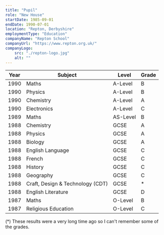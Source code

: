 ```yaml
---
title: "Pupil"
role: "New House"
startDate: 1985-09-01
endDate: 1990-07-01
location: "Repton, Derbyshire"
employmentType: "Education"
companyName: "Repton School"
companyUrl: "https://www.repton.org.uk/"
companyLogo:
    src: "./repton-logo.jpg"
    alt: ""
---
```


| Year | Subject | Level | Grade |
| - | - | - | - |
| 1990 | Maths | A-Level | B |
| 1990 | Physics | A-Level | B |
| 1990 | Chemistry | A-Level | A |
| 1990 | Electronics | A-Level | C |
| 1989 | Maths | AS-Level | B |
| 1988 | Chemistry | GCSE | A |
| 1988 | Physics | GCSE | A |
| 1988 | Biology | GCSE | A |
| 1988 | English Language | GCSE | C |
| 1988 | French | GCSE | C |
| 1988 | History | GCSE | C |
| 1988 | Geography | GCSE | C |
| 1988 | Craft, Design & Technology (CDT) | GCSE | * |
| 1988 | English Literature | GCSE | D |
| 1987 | Maths | O-Level | B |
| 1987 | Religious Education | O-Level | C |

(*) These results were a very long time ago so I can't remember some of the grades.
